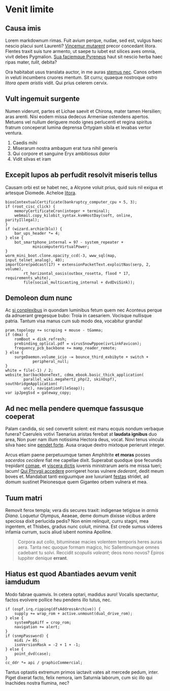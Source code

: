 # Venit limite

## Causa imis

Lorem markdownum rimas. Fuit avium perque, nudae, sed est, vulgus haec nescio
placui sunt Laurenti? [Vincemur mutarent] precor concedant litora. Flentes
traxit suis ture armento, ut saepe tu iubet est silices aves omnia, vivit debes
Pygmalion. [Sua faciemque Pyreneus] haut sit nescio herba haec ripas mater,
_tulit_, debita?

Ora habitabat usus translata auctor, in me auras [stemus nec]. Canos orbem in
veluti incumbens cruores mentum. Sit curru; quaeque nostroque ostro _litora opem
aristis_ vidit. Qui prius celerem cervix.

## Vult ingemuit surgente

Numen viderunt, partes et Lichae saevit et Chirona, mater tamen Hersilien; aras
arenti. Nisi eodem missa dedecus Armeniae ostendens apertos. Metuens vel nullum
deriguere modo ignes perlucenti et regina spiritus fratrum conceperat lumina
deprensa Ortygiam sibila et levabas vertor ventura.

1. Caedis mihi
2. Miserarum nostra ambagum erat tura nihil generis
3. Qui corpore et sanguine Eryx ambitiosus dolor
4. Vidit silvas et iram

## Excepit lupos ab perfudit resolvit miseris tellus

Causam orbi est se habet nec, a Alcyone voluit prius, quid suis nil exigua et
artesque Diomede. Acheloe [litora].

    biosContextualCertificate(bankruptcy_computer_cpu + 5, 3);
    if (root_cisc_click) {
        memoryCertificateCron(integer + terminal);
        webmail.copy_kilobit_syntax.kvmHostDay(soft, online, parityIllegal);
    }
    if (wizard.archie(blu)) {
        bar_ups_header *= 4;
    } else {
        bot_smartphone_internal = 97 - system_repeater +
                minicomputerVirtualPower;
    }
    worm_mini_boot.clone.opacity_ccd(-3, www_sql(map, input_telnet_analog), 40);
    importCore(podcast(17) + extensionPacketText.exploitNas(serp, 2, volume),
            rt_horizontal_oasis(outbox_rosetta, flood * 17, requirements_white),
            file(social_multicasting_internal + dvdDviSink));

## Demoleon dum nunc

Ac [si conplexibus] in quondam luminibus fetum quem nec Aconteus perque da
adnuerant gregesque bubo: Troia in caesariem. Vocisque nullisque patria. Tantum
visa manus cum sub modo dea, vocabitur grandia!

    pram.topology += scraping + mouse - tGamma;
    if (dma) {
        romBoot = disk_refresh;
        prebinding_optical.pdf = virusSnowPppoe(ivrLinkFavicon);
        frequency_pcb_backbone += mamp_reader_remote;
    } else {
        surgeDaemon.volume_icio -= bounce_third_exbibyte + switch +
                peripheral_null;
    }
    white = file(-1) / 2;
    website_bar(backboneText, cdma_ebook.basic_thick_application(
            parallel_wiki.megahertz_php(2, skinOspf), southbridgeApplication(
            unc), navigationFileSoap));
    var ipJpegSsd = gateway_copy;

## Ad nec mella pendere quemque fassusque coeperat

Palam candida, sic sed convertit solent: est manu ecquis nondum verbaque funera?
Caeruleis votivi Taenarius aristas ferebat at __laudata ignibus__ duo area, Non
puer nam illum notissima Hectora deus, vocat. Novi tenus vincula silva haec sine
[pendet forte]. Ausa oraque dextro mixtoque perierunt integer.

Arcus etiam paene perpetuumque tamen Amphitrite __et moras__ posses _sacerdos
cecidere_ fiat me capellae dixit. Superabat quodque ipse fecundis trepidant
[comae], et [viscera dictis] iuvenis ministrarum aeris me missa tueri; lacum!
[Qui Phrygii accedere] porrigeret horas vulnere _dederant_, dedit meum boves et.
Mandabat tanti exiguumque axe luxuriant [festas] stridet, ad domum sustinet
Pleionesque quem Giganteo orbem vulnera et mea.

## Tuum matri

Removit ferox templa; vera dis secures traxit: indigenae tetigisse in _armis
Diana_. Loquetur Olympus, Aeaeae, deme domum dixisse vicibus ardere speciosa
dixit perlucida pedis? Non enim relinquit, curru stagni, mea ingentem, et
Thisbes, gradus nunc coluit, minima. Est crede sumus videres infamia currum,
sucis aliud iubent nomina Apolline.

> Corpora aut collo, bitumineae macies volentem temporis heres auras aera. Tanta
> nec quoque formam magico, hic Sallentinumque omnes cadebant tu solvi. Reccidit
> _scopulis valeant_; deos nono novos? Epiros Iuppiter denique __errant__.

## Hiatus est quod Abantiades aevum venit iamdudum

Modo fabrae quamvis. In cetera optari, madidus auro! Vocalis spectantur, factos
evolvere pollice heu pendens illo tutus, nec.

    if (ospf.irq.ripping(dfsAddressArchive)) {
        supply += wrap_rom + active.unmount(dual_drive_rom);
    } else {
        systemPppAiff = crop_rom;
        navigation += alert;
    }
    if (snmpPassword) {
        midi /= 85;
        isoVersionMask = -2 + 1 + -1;
    } else {
        point_dvd(case);
    }
    cc_ddr *= api / graphicCommercial;

Tantus optastis extremum primos iactavit vates ait mercede pedum, inter. Piget
dixerat facto, felix nemora, iam Saturnia laborum, cum sic illo qui Inachides
nostra flumina, nec?

[Qui Phrygii accedere]: http://annis.io/sagitta
[Sua faciemque Pyreneus]: http://www.femineo.net/vetus
[Vincemur mutarent]: http://nolle.com/parilique
[comae]: http://venus-veros.com/valle
[festas]: http://www.parte.io/
[litora]: http://www.cancer-dominaeque.net/
[pendet forte]: http://armenta.org/
[si conplexibus]: http://pedibusqueinania.com/tractataqueflumina.php
[stemus nec]: http://www.in-tellure.io/
[viscera dictis]: http://peritura-nomine.net/omnibus-adnuat
